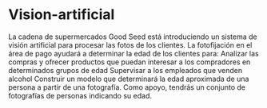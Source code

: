 # Vision-artificial

La cadena de supermercados Good Seed está introduciendo un sistema de visión artificial para procesar las fotos de los clientes. La fotofijación en el área de pago ayudará a determinar la edad de los clientes para:
Analizar las compras y ofrecer productos que puedan interesar a los compradores en determinados grupos de edad
Supervisar a los empleados que venden alcohol
Construir un modelo que determinará la edad aproximada de una persona a partir de una fotografía. Como apoyo, tendrás un conjunto de fotografías de personas indicando su edad.
